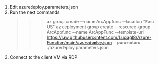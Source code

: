 1. Edit azuredeploy.parameters.json
2. Run the next commands
    >>> az group create --name ArcAppfunc --location "East US"
    >>> az deployment group create --resource-group ArcAppfunc --name ArcAppFunc --template-uri https://raw.githubusercontent.com/Luciagl8/Azure-Function/main/azuredeploy.json --parameters ./azuredeploy.parameters.json
3. Connect to the client VM via RDP
